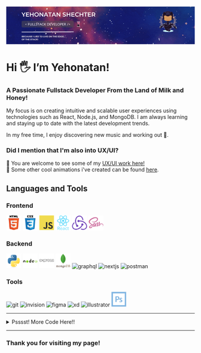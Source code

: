![Header](./profileGIF.gif)

# Hi 🖐️ I’m Yehonatan!
### A Passionate Fullstack Developer From the Land of Milk and Honey!

My focus is on creating intuitive and scalable user experiences using technologies such as React, Node.js, and MongoDB. 
I am always learning and staying up to date with the latest development trends. 

In my free time, I enjoy discovering new music and working out 👟.

<!-- 😃 If you're interested, you can check out [my web dev portfolio here!](https://yds-portfolio.vercel.app/). -->

### Did I mention that I'm also into UX/UI?
🚀 You are welcome to see some of my [UX/UI work here!](https://yehonatans-portfolio.webflow.io/)
<br>
🚀 Some other cool animations i've created can be found [here](https://www.youtube.com/watch?v=LfuXVAYwS4U/).

## Languages and Tools

<div>
  <div>
    <span align='left'>
      <h3>Frontend</h3>
      <img src="https://raw.githubusercontent.com/devicons/devicon/master/icons/html5/html5-original-wordmark.svg" alt="html5" width="40" height="40"/>
      <img src="https://raw.githubusercontent.com/devicons/devicon/master/icons/css3/css3-original-wordmark.svg" alt="css3" width="40" height="40"/>
      <img src="https://raw.githubusercontent.com/devicons/devicon/master/icons/javascript/javascript-original.svg" alt="javascript" width="40" height="40"/>
      <img src="https://raw.githubusercontent.com/devicons/devicon/master/icons/react/react-original-wordmark.svg" alt="react" width="40" height="40"/>
      <img src="https://raw.githubusercontent.com/devicons/devicon/master/icons/redux/redux-original.svg" alt="redux" width="40" height="40"/>
      <img src="https://raw.githubusercontent.com/devicons/devicon/master/icons/sass/sass-original.svg" alt="sass" width="40" height="40"/>
    </span>
    
  </div>
  
  <div>
    <span align='left'>
      <h3>Backend</h3>
      <img src="https://raw.githubusercontent.com/devicons/devicon/master/icons/python/python-original.svg" alt="python" width="40" height="40"/>
      <img src="https://raw.githubusercontent.com/devicons/devicon/master/icons/nodejs/nodejs-original-wordmark.svg" alt="nodejs" width="40" height="40"/>
      <img src="https://raw.githubusercontent.com/devicons/devicon/master/icons/express/express-original-wordmark.svg" alt="express" width="40" height="40"/>
      <img src="https://raw.githubusercontent.com/devicons/devicon/master/icons/mongodb/mongodb-original-wordmark.svg" alt="mongodb" width="40" height="40"/>
      <img src="https://www.vectorlogo.zone/logos/graphql/graphql-icon.svg" alt="graphql" width="40" height="40"/>
      <img src="https://cdn.worldvectorlogo.com/logos/nextjs-2.svg" alt="nextjs" width="40" height="40"/>
      <img src="https://www.vectorlogo.zone/logos/getpostman/getpostman-icon.svg" alt="postman" width="40" height="40"/>
    </span>
  </div>
  
  <div>
    <span align='left'>
      <h3>Tools</h3>
      <img src="https://www.vectorlogo.zone/logos/git-scm/git-scm-icon.svg" alt="git" width="40" height="40"/>
      <img src="https://www.vectorlogo.zone/logos/invisionapp/invisionapp-icon.svg" alt="invision" width="40" height="40"/>
      <img src="https://www.vectorlogo.zone/logos/figma/figma-icon.svg" alt="figma" width="40" height="40"/>
      <img src="https://cdn.worldvectorlogo.com/logos/adobe-xd.svg" alt="xd" width="40" height="40"/>
      <img src="https://www.vectorlogo.zone/logos/adobe_illustrator/adobe_illustrator-icon.svg" alt="illustrator" width="40" height="40"/>
      <img src="https://raw.githubusercontent.com/devicons/devicon/master/icons/photoshop/photoshop-line.svg" alt="photoshop" width="40" height="40"/>
    </span>
  </div>
</div>

<hr>
<details><summary>Psssst! More Code Here!!</summary>
<p>

# Felicitations! You've made it to my secret stash! 

The following projects that I've worked on did not receive a GitHub repository, but they are still worth mentioning:
```
  👾 Heads up! Right click to open a project in a new tab. 
  Yes, I know...
```

* 🌈 Redux Toolkit made fun with this [change da color](https://codesandbox.io/s/rtk--counter---yds-lewosg) game!
- 📆 JavaScript tool that will help you [filter dates](https://codepen.io/Jehonathan/pen/ZEjYrqe) 
* ✒️ Yet another JavaScript tool that will help you [limit text inputs](https://codepen.io/Jehonathan/pen/yLjJZBx)
- 🎈 Fun JavaScript game for the DOM and clickEvents lovers: [Pop da balloon!](https://codesandbox.io/s/balloon-yehonatan-c4bnt0)

</p>
</details>

<hr>

### Thank you for visiting my page!
